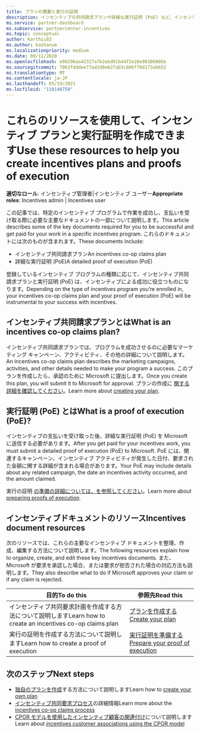 ```yaml
---
title: プランの概要と実行の証明
description: インセンティブの共同請求プランや詳細な実行証明 (PoE) など、インセンティブに必要な主要なドキュメントについて説明します。
ms.service: partner-dashboard
ms.subservice: partnercenter-incentives
ms.topic: conceptual
author: Karthic83
ms.author: kashanum
ms.localizationpriority: medium
ms.date: 09/11/2020
ms.openlocfilehash: e98296aa42327a7b2ebd91b44f2e28e9010600bb
ms.sourcegitcommit: 7063fdddee77ad2d8e627ab3c806f76d173ab652
ms.translationtype: MT
ms.contentlocale: ja-JP
ms.lasthandoff: 05/19/2021
ms.locfileid: "110146750"
---
```

# <a name="use-these-resources-to-help-you-create-incentives-plans-and-proofs-of-execution"></a><span data-ttu-id="e869c-103">これらのリソースを使用して、インセンティブ プランと実行証明を作成できます</span><span class="sxs-lookup"><span data-stu-id="e869c-103">Use these resources to help you create incentives plans and proofs of execution</span></span>

<span data-ttu-id="e869c-104">**適切なロール**: インセンティブ管理者|インセンティブ ユーザー</span><span class="sxs-lookup"><span data-stu-id="e869c-104">**Appropriate roles**: Incentives admin | Incentives user</span></span>

<span data-ttu-id="e869c-105">この記事では、特定のインセンティブ プログラムで作業を成功し、支払いを受け取る際に必要な主要なドキュメントの一部について説明します。</span><span class="sxs-lookup"><span data-stu-id="e869c-105">This article describes some of the key documents required for you to be successful and get paid for your work in a specific incentives program.</span></span> <span data-ttu-id="e869c-106">これらのドキュメントには次のものが含まれます。</span><span class="sxs-lookup"><span data-stu-id="e869c-106">These documents include:</span></span>

- <span data-ttu-id="e869c-107">インセンティブ共同請求プラン</span><span class="sxs-lookup"><span data-stu-id="e869c-107">An incentives co-op claims plan</span></span>
- <span data-ttu-id="e869c-108">詳細な実行証明 (PoE)</span><span class="sxs-lookup"><span data-stu-id="e869c-108">A detailed proof of execution (PoE)</span></span>

<span data-ttu-id="e869c-109">登録しているインセンティブ プログラムの種類に応じて、インセンティブ共同請求プランと実行証明 (PoE) は、インセンティブによる成功に役立つものになります。</span><span class="sxs-lookup"><span data-stu-id="e869c-109">Depending on the type of incentives program you’re enrolled in, your incentives co-op claims plan and your proof of execution (PoE) will be instrumental to your success with incentives.</span></span>

## <a name="what-is-an-incentives-co-op-claims-plan"></a><span data-ttu-id="e869c-110">インセンティブ共同請求プランとは</span><span class="sxs-lookup"><span data-stu-id="e869c-110">What is an incentives co-op claims plan?</span></span>

<span data-ttu-id="e869c-111">インセンティブ共同請求プランでは、プログラムを成功させるのに必要なマーケティング キャンペーン、アクティビティ、その他の詳細について説明します。</span><span class="sxs-lookup"><span data-stu-id="e869c-111">An incentives co-op claims plan describes the marketing campaigns, activities, and other details needed to make your program a success.</span></span> <span data-ttu-id="e869c-112">このプランを作成したら、承認のために Microsoft に提出します。</span><span class="sxs-lookup"><span data-stu-id="e869c-112">Once you create this plan, you will submit it to Microsoft for approval.</span></span> <span data-ttu-id="e869c-113">プランの作成に [関する詳細を確認してください](incentives-create-your-plan.md)。</span><span class="sxs-lookup"><span data-stu-id="e869c-113">Learn more about [creating your plan](incentives-create-your-plan.md).</span></span>

## <a name="what-is-a-proof-of-execution-poe"></a><span data-ttu-id="e869c-114">実行証明 (PoE) とは</span><span class="sxs-lookup"><span data-stu-id="e869c-114">What is a proof of execution (PoE)?</span></span>

<span data-ttu-id="e869c-115">インセンティブの支払いを受け取った後、詳細な実行証明 (PoE) を Microsoft に送信する必要があります。</span><span class="sxs-lookup"><span data-stu-id="e869c-115">After you get paid for your incentives work, you must submit a detailed proof of execution (PoE) to Microsoft.</span></span> <span data-ttu-id="e869c-116">PoE には、関連するキャンペーン、インセンティブ アクティビティが発生した日付、要求された金額に関する詳細が含まれる場合があります。</span><span class="sxs-lookup"><span data-stu-id="e869c-116">Your PoE may include details about any related campaign, the date an incentives activity occurred, and the amount claimed.</span></span> 

<span data-ttu-id="e869c-117">実行の証明 [の準備の詳細については、を参照してください](incentives-prepare-your-proof-of-execution.md)。</span><span class="sxs-lookup"><span data-stu-id="e869c-117">Learn more about [preparing proofs of execution](incentives-prepare-your-proof-of-execution.md).</span></span>

## <a name="incentives-document-resources"></a><span data-ttu-id="e869c-118">インセンティブドキュメントのリソース</span><span class="sxs-lookup"><span data-stu-id="e869c-118">Incentives document resources</span></span>

<span data-ttu-id="e869c-119">次のリソースでは、これらの主要なインセンティブ ドキュメントを整理、作成、編集する方法について説明します。</span><span class="sxs-lookup"><span data-stu-id="e869c-119">The following resources explain how to organize, create, and edit these key incentives documents.</span></span> <span data-ttu-id="e869c-120">また、Microsoft が要求を承認した場合、または要求が拒否された場合の対応方法も説明します。</span><span class="sxs-lookup"><span data-stu-id="e869c-120">They also describe what to do if Microsoft approves your claim or if any claim is rejected.</span></span>

|  <span data-ttu-id="e869c-121">**目的**</span><span class="sxs-lookup"><span data-stu-id="e869c-121">**To do this**</span></span>  |  <span data-ttu-id="e869c-122">**参照先**</span><span class="sxs-lookup"><span data-stu-id="e869c-122">**Read this**</span></span>  |
|--------------|-----------|
| <span data-ttu-id="e869c-123">インセンティブ共同要求計画を作成する方法について説明します</span><span class="sxs-lookup"><span data-stu-id="e869c-123">Learn how to create an incentives co-op claims plan</span></span> | [<span data-ttu-id="e869c-124">プランを作成する</span><span class="sxs-lookup"><span data-stu-id="e869c-124">Create your plan</span></span>](incentives-create-your-plan.md)  |
<span data-ttu-id="e869c-125">実行の証明を作成する方法について説明します</span><span class="sxs-lookup"><span data-stu-id="e869c-125">Learn how to create a proof of execution</span></span> | [<span data-ttu-id="e869c-126">実行証明を準備する</span><span class="sxs-lookup"><span data-stu-id="e869c-126">Prepare your proof of execution</span></span>](incentives-prepare-your-proof-of-execution.md)  |

## <a name="next-steps"></a><span data-ttu-id="e869c-127">次のステップ</span><span class="sxs-lookup"><span data-stu-id="e869c-127">Next steps</span></span>

- <span data-ttu-id="e869c-128">[独自のプランを作成](incentives-create-your-plan.md)する方法について説明します</span><span class="sxs-lookup"><span data-stu-id="e869c-128">Learn how to [create your own plan](incentives-create-your-plan.md)</span></span>
- <span data-ttu-id="e869c-129">[インセンティブ共同要求プロセス](claims-overview.md)の詳細情報</span><span class="sxs-lookup"><span data-stu-id="e869c-129">Learn more about the [incentives co-op claims process](claims-overview.md)</span></span>
- <span data-ttu-id="e869c-130">[CPOR モデルを使用したインセンティブ顧客の関連付け](submit-osa-claim.md)について説明します</span><span class="sxs-lookup"><span data-stu-id="e869c-130">Learn about [incentives customer associations using the CPOR model](submit-osa-claim.md)</span></span>